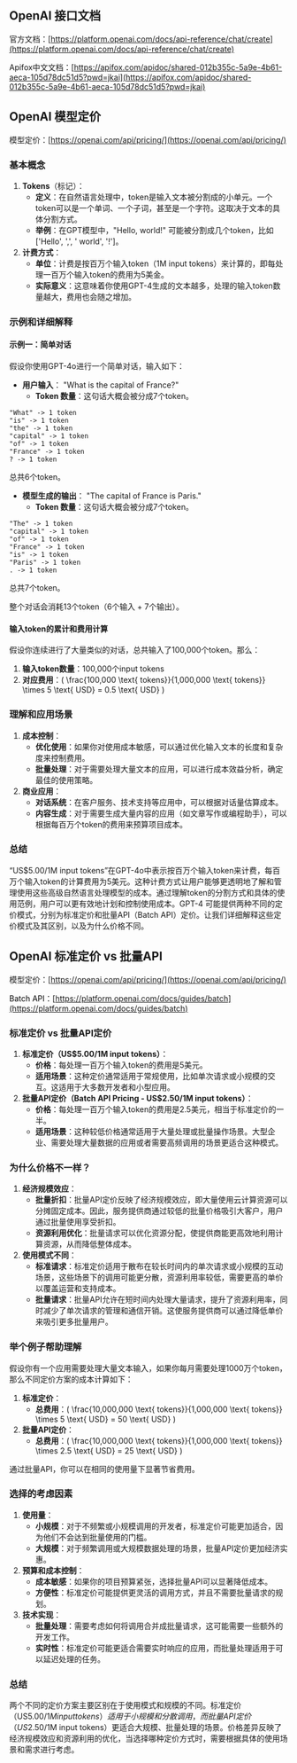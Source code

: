 ## OpenAI 接口文档
官方文档：[https://platform.openai.com/docs/api-reference/chat/create](https://platform.openai.com/docs/api-reference/chat/create)

Apifox中文文档：[https://apifox.com/apidoc/shared-012b355c-5a9e-4b61-aeca-105d78dc51d5?pwd=jkai](https://apifox.com/apidoc/shared-012b355c-5a9e-4b61-aeca-105d78dc51d5?pwd=jkai)

## OpenAI 模型定价
模型定价：[https://openai.com/api/pricing/](https://openai.com/api/pricing/)

### 基本概念
1. **Tokens**（标记）：
    - **定义**：在自然语言处理中，token是输入文本被分割成的小单元。一个token可以是一个单词、一个子词，甚至是一个字符。这取决于文本的具体分割方式。
    - **举例**：在GPT模型中，"Hello, world!" 可能被分割成几个token，比如 ['Hello', ',', ' world', '!']。
1. **计费方式**：
    - **单位**：计费是按百万个输入token（1M input tokens）来计算的，即每处理一百万个输入token的费用为5美金。
    - **实际意义**：这意味着你使用GPT-4生成的文本越多，处理的输入token数量越大，费用也会随之增加。

### 示例和详细解释
#### 示例一：简单对话
假设你使用GPT-4o进行一个简单对话，输入如下：

+ **用户输入**： "What is the capital of France?"
    - **Token 数量**：这句话大概会被分成7个token。

```plain
"What" -> 1 token
"is" -> 1 token
"the" -> 1 token
"capital" -> 1 token
"of" -> 1 token
"France" -> 1 token
? -> 1 token
```

总共6个token。

+ **模型生成的输出**： "The capital of France is Paris."
    - **Token 数量**：这句话大概会被分成7个token。

```plain
"The" -> 1 token
"capital" -> 1 token
"of" -> 1 token
"France" -> 1 token
"is" -> 1 token
"Paris" -> 1 token
. -> 1 token
```

总共7个token。

整个对话会消耗13个token（6个输入 + 7个输出）。

#### 输入token的累计和费用计算
假设你连续进行了大量类似的对话，总共输入了100,000个token。那么：

1. **输入token数量**：100,000个input tokens
2. **对应费用**：( \frac{100,000 \text{ tokens}}{1,000,000 \text{ tokens}} \times 5 \text{ USD} = 0.5 \text{ USD} )

### 理解和应用场景
1. **成本控制**：
    - **优化使用**：如果你对使用成本敏感，可以通过优化输入文本的长度和复杂度来控制费用。
    - **批量处理**：对于需要处理大量文本的应用，可以进行成本效益分析，确定最佳的使用策略。
1. **商业应用**：
    - **对话系统**：在客户服务、技术支持等应用中，可以根据对话量估算成本。
    - **内容生成**：对于需要生成大量内容的应用（如文章写作或编程助手），可以根据每百万个token的费用来预算项目成本。

### 总结
“US$5.00/1M input tokens”在GPT-4o中表示按百万个输入token来计费，每百万个输入token的计算费用为5美元。这种计费方式让用户能够更透明地了解和管理使用这些高级自然语言处理模型的成本。通过理解token的分割方式和具体的使用范例，用户可以更有效地计划和控制使用成本。GPT-4 可能提供两种不同的定价模式，分别为标准定价和批量API（Batch API）定价。让我们详细解释这些定价模式及其区别，以及为什么价格不同。





## OpenAI 标准定价 vs 批量API
模型定价：[https://openai.com/api/pricing/](https://openai.com/api/pricing/)

<font style="color:rgb(8, 8, 8);">Batch API</font>：[https://platform.openai.com/docs/guides/batch](https://platform.openai.com/docs/guides/batch)

### 标准定价 vs 批量API定价
1. **标准定价（US$5.00/1M input tokens）**：
    - **价格**：每处理一百万个输入token的费用是5美元。
    - **适用场景**：这种定价通常适用于常规使用，比如单次请求或小规模的交互。这适用于大多数开发者和小型应用。
1. **批量API定价（Batch API Pricing - US$2.50/1M input tokens）**：
    - **价格**：每处理一百万个输入token的费用是2.5美元，相当于标准定价的一半。
    - **适用场景**：这种较低价格通常适用于大量处理或批量操作场景。大型企业、需要处理大量数据的应用或者需要高频调用的场景更适合这种模式。

### 为什么价格不一样？
1. **经济规模效应**：
    - **批量折扣**：批量API定价反映了经济规模效应，即大量使用云计算资源可以分摊固定成本。因此，服务提供商通过较低的批量价格吸引大客户，用户通过批量使用享受折扣。
    - **资源利用优化**：批量请求可以优化资源分配，使提供商能更高效地利用计算资源，从而降低整体成本。
1. **使用模式不同**：
    - **标准请求**：标准定价适用于散布在较长时间内的单次请求或小规模的互动场景，这些场景下的调用可能更分散，资源利用率较低，需要更高的单价以覆盖运营和支持成本。
    - **批量请求**：批量API允许在短时间内处理大量请求，提升了资源利用率，同时减少了单次请求的管理和通信开销。这使服务提供商可以通过降低单价来吸引更多批量用户。

### 举个例子帮助理解
假设你有一个应用需要处理大量文本输入，如果你每月需要处理1000万个token，那么不同定价方案的成本计算如下：

1. **标准定价**：
    - **总费用**：( \frac{10,000,000 \text{ tokens}}{1,000,000 \text{ tokens}} \times 5 \text{ USD} = 50 \text{ USD} )
1. **批量API定价**：
    - **总费用**：( \frac{10,000,000 \text{ tokens}}{1,000,000 \text{ tokens}} \times 2.5 \text{ USD} = 25 \text{ USD} )

通过批量API，你可以在相同的使用量下显著节省费用。

### 选择的考虑因素
1. **使用量**：
    - **小规模**：对于不频繁或小规模调用的开发者，标准定价可能更加适合，因为他们不会达到批量使用的门槛。
    - **大规模**：对于频繁调用或大规模数据处理的场景，批量API定价更加经济实惠。
1. **预算和成本控制**：
    - **成本敏感**：如果你的项目预算紧张，选择批量API可以显著降低成本。
    - **方便性**：标准定价可能提供更灵活的调用方式，并且不需要批量请求的规划。
1. **技术实现**：
    - **批量处理**：需要考虑如何将调用合并成批量请求，这可能需要一些额外的开发工作。
    - **实时性**：标准定价可能更适合需要实时响应的应用，而批量处理适用于可以延迟处理的任务。

### 总结
两个不同的定价方案主要区别在于使用模式和规模的不同。标准定价（US$5.00/1M input tokens）适用于小规模和分散调用，而批量API定价（US$2.50/1M input tokens）更适合大规模、批量处理的场景。价格差异反映了经济规模效应和资源利用的优化，当选择哪种定价方式时，需要根据具体的使用场景和需求进行考虑。







